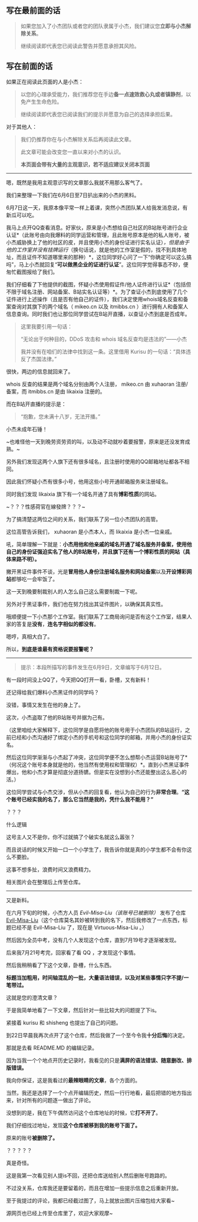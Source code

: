 ## 写在最前面的话

> 如果您加入了小杰团队或者您的团队隶属于小杰，我们建议您**立即与小杰解除关系**。
>
> 继续阅读即代表您已阅读此警告并愿意承担其风险。

## 写在前面的话

如果正在阅读此页面的人是小杰：

> 以您的心理承受能力，我们推荐您在手边**备一点速效救心丸或者镇静剂**，以免产生生命危险。
> 
> 继续阅读即代表您已阅读我们的提示并愿意为自己的选择承担后果。

对于其他人：

> 我们仍推荐你在与小杰解除关系后再阅读此文章。
> 
> 此文章可能会改变您一直以来对小杰的认识。
>
> **本页面会带有大量的主观意识，若不适应建议关闭本页面**

---

嗯，既然是我用主观意识写的文章那么我就不用那么客气了。

我们来整理一下我们在6月6日至7日扒出来的小杰的黑料。

6月7日这一天，我原本像平常一样上着课，突然小杰团队某人给我发消息说，有新瓜可以吃。

我马上点开QQ查看消息。好家伙，原来是小杰想给自己社区的B站账号进行企业认证*（此账号由向我爆料的同学运营和管理，且此账号原本是他的私人账号，被小杰威胁换上了他的社区的皮，并且使用小杰的身份证进行实名认证）*，但是由于他的工作室并没有挂牌运行*（换句话说，就是他的工作室是假的，找不到具体地址，而且证件不知道哪里来的那种）*，这位同学好心问了一下“你确定可以这么搞吗”，马上小杰就回复“**可以做黑企业的证进行认证**”。这位同学觉得事态不妙，便匆忙截图报给了我们。

我们仔细看了下他提供的截图，怀疑小杰使用假证件/他人证件进行认证*（包括但不限于域名注册、网站备案、B站实名认证等）*。为了查证小杰到底使用了几个证件进行上述操作（且是否有他自己的证件），我们决定使用whois域名反查和备案查询对其旗下的两个域名（ mikeo.cn 以及 itmibbs.cn ）进行拥有人和备案人信息查询。同时我们也让那位同学尝试在B站开直播，以查证小杰到底是否成年。

> 这里我要引用一句话：
> 
> “无论出于何种目的，DDoS 攻击和 whois 域名反查均是违法的”——小杰
> 
> 我并没有在咱们的法律中找到这一条。这里借用 Kurisu 的一句话：“具体违反了杰国法律。”

很快，两边的信息就回来了。

whois 反查的结果是两个域名分别由两个人注册， mikeo.cn 由 xuhaoran 注册/备案，而 itmibbs.cn 是由 likaixia 注册的。

而在B站开直播的提示是：

> “抱歉，您未满十八岁，无法开播。”

小杰未成年石锤！

~也难怪他一天到晚劳资劳资的叫，以及动不动就吵着要报警，原来是还没发育成熟。~

另外我们发现这两个人旗下还有很多域名，且注册时使用的QQ邮箱地址都各不相同。

因此我们怀疑小杰有很多小号，他用这些小号开通邮箱服务来注册域名。

同时我们发现 likaixia 旗下有一个域名开通了具有**博彩性质**的网站。

~？？？性感荷官在線發牌？？？~

为了搞清楚这两位之间的关系，我们联系了另一位小杰团队的高管。

这位高管告诉我们， xuhaoran 是小杰本人，而 likaixia 是小杰一位亲戚。

吼，简单理解一下就是：**小杰用他和他亲戚的域名开通了域名服务并备案，使用他自己的身份证强迫实名了他人的B站账号，并且旗下还有一个博彩性质的网站（具体来路不明）。**

撇开黑证件事件不谈，光是**冒用他人身份注册域名服务和网站备案**以及**开设博彩网站**都够吃一会牢饭了。

这一天到晚要制裁别人的人怎么自己这么需要制裁一下呢。

另外对于黑证事件，我们也在努力找出其证件图片，以确保其真实性。

哦顺便提一下小杰那个工作室。我们联系了工商局询问是否有这个工作室，结果人家的答复是**没有**，**连名字相似的都没有**。

嗯哼，真相大白了。

所以，**到底是谁最有资格说要报警呢？**

---

> 提示：本段所描写的事件发生在6月9日，文章编写于6月12日。

有一段时间没上QQ了，今天把QQ打开一看，卧槽，又有新料！

还记得给我们爆料小杰黑证件的同学吗？

没错，事情又发生在他的身上了。

这次，小杰盗取了他的B站账号并据为己有。

（这里咱给大家解释下，这位同学是自愿将他的账号用于小杰团队的B站运行，之前已经和小杰沟通好了绑定小杰的手机号和这位同学的邮箱，并用小杰的身份证实名。

然后这位同学渐渐与小杰起了冲突，这位同学便不怎么想帮小杰运营B站账号了*（何况这个账号本身就是他的，他当然有使用权和管理权）*。直到小杰黑证事件爆出，他和小杰才算是彻底分道扬镳。但是实在没想到小杰还能整出这么恶心的活。）

这位同学尝试与小杰交涉，但从小杰的回复看，他认为自己的行为**非常合理**。**“这个账号已经实我的名了，那么它当然是我的，凭什么我不能用？”**

？？？

什么逻辑

这号主人又不是你，你不过就搞了个破实名就这么嚣张？

而且说话的时候又开始一口一个小学生了，我告诉你就是真的小学生都不会有你这么不要脸。

这事不想多扯，浪费时间又浪费精力。

相关图片会在整理后上传至仓库。

------

又是新料。

在六月下旬的时候，小杰方人员 *Evil-Misa-Liu（该账号已被删除）* 发布了仓库 [Evil-Misa-Liu](https://github.com/MisaLiu/Virtuous-Misa-Liu)（这个仓库莫名其妙被转到我的名下，然后我修改了一点东西，标题已经不是 Evil-Misa-Liu 了，现在是 Virtuous-Misa-Liu 。）

然后因为全员中考，没有几个人发现这个仓库，直到7月19号才逐渐被发现。

后来我7月21号考完，回家看了看 QQ ，才发现这个事情。

然后我稍稍看了下这个文章，卧槽，什么东西。

**标题当加粗用，时间轴混乱的一批，大量语法错误，以及对某些事情只字不提/一笔带过。**

这就是您的澄清文章？

于是我简单地看了一下文章，然后针对一些比较大的问题提了下is。

紧接着 kurisu 和 shisheng 也提出了自己的问题。

到22日早晨我再次点开了这个仓库，然后我做了一个至今令我**十分后悔**的决定。

那就是去看 README.MD 的编辑记录。

因为当我一个个地点开历史记录时，我看见的只是**满屏的语法错误、随意删改、排版错误。**

我向你保证，这是我看过的**最辣眼睛的文章**，各个方面的。

当然，我还是选择了一个个点开编辑历史，然后一行行地看，最后把错的地方指出来，针对所有的问题逐一做出了评论。

没想到的是，我在下午偶然访问这个仓库地址的时候，它**打不开了**。

我们仔细找过地址，发现**这个仓库被移到我的账号下面了。**

原来的账号**被删除了。**

？？？？？

真是奇怪。

这是我第一次看见别人提is不回，还把仓库送给别人然后删账号跑路的。

不过没关系，仓库我还是要留着的，而且在增加一些提示信息之后重新开放。

至于我提过的评论，我都已经截过图了，马上就放出图片压缩包给大家看~

源网页也已经上传至仓库里了，欢迎大家观摩~

